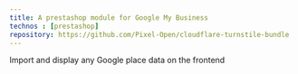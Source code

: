 ```yaml
---
title: A prestashop module for Google My Business
technos : [prestashop]
repository: https://github.com/Pixel-Open/cloudflare-turnstile-bundle
---
```

Import and display any Google place data on the frontend
<!-- break -->